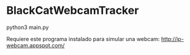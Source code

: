 # BlackCatWebcamTracker

python3 main.py

Requiere este programa instalado para simular una webcam:
http://ip-webcam.appspot.com/
